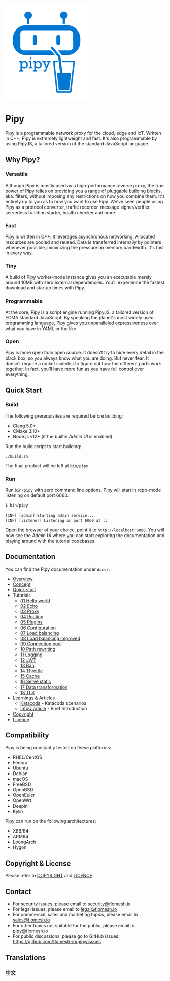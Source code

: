 ![Pipy Logo](./gui/src/images/pipy-300.png)

# Pipy

Pipy is a programmable network proxy for the cloud, edge and IoT. Written in C++, Pipy is extremely lightweight and fast. It's also programmable by using PipyJS, a tailored version of the standard JavaScript language.

## Why Pipy?

### Versatile

Although Pipy is mostly used as a high-performance reverse proxy, the true power of Pipy relies on providing you a range of pluggable building blocks, aka. filters, without imposing any restrictions on how you combine them. It's entirely up to you as to how you want to use Pipy. We've seen people using Pipy as a protocol converter, traffic recorder, message signer/verifier, serverless function starter, health checker and more.

### Fast

Pipy is written in C++. It leverages asynchronous networking. Allocated resources are pooled and reused. Data is transferred internally by pointers whenever possible, minimizing the pressure on memory bandwidth. It's fast in every way.

### Tiny

A build of Pipy worker-mode instance gives you an executable merely around 10MB with zero external dependencies. You'll experience the fastest download and startup times with Pipy.

### Programmable

At the core, Pipy is a script engine running PipyJS, a tailored version of ECMA standard JavaScript. By speaking the planet's most widely used programming language, Pipy gives you unparalleled expressiveness over what you have in YAML or the like.

### Open

Pipy is more open than open source. It doesn’t try to hide every detail in the black box, so you always know what you are doing. But never fear. It doesn’t require a rocket scientist to figure out how the different parts work together. In fact, you’ll have more fun as you have full control over everything.

## Quick Start

### Build

The following prerequisites are required before building:

* Clang 5.0+
* CMake 3.10+
* Node.js v12+ (if the builtin _Admin UI_ is enabled)

Run the build script to start building:

```
./build.sh
```

The final product will be left at `bin/pipy`.

### Run

Run `bin/pipy` with zero command line options, Pipy will start in repo-mode listening on default port 6060.

```
$ bin/pipy

[INF] [admin] Starting admin service...
[INF] [listener] Listening on port 6060 at ::
```

Open the browser of your choice, point it to `http://localhost:6060`. You will now see the _Admin UI_ where you can start exploring the documentation and playing around with the tutorial codebases.

## Documentation

You can find the Pipy documentation under `docs/`.

* [Overview](./docs/overview.mdx)
* [Concept](./docs/concepts.mdx)
* [Quick start](./docs/quick-start.mdx)
* Tutorials
    * [01 Hello world](./docs/tutorial/01-hello.mdx)
    * [02 Echo](./docs/tutorial/02-echo.mdx)
    * [03 Proxy](./docs/tutorial/03-proxy.mdx)
    * [04 Routing](./docs/tutorial/04-routing.mdx)
    * [05 Plugins](./docs/tutorial/05-plugins.mdx)
    * [06 Configuration](./docs/tutorial/06-configuration.mdx)
    * [07 Load balancing](./docs/tutorial/07-load-balancing.mdx)
    * [08 Load balancing improved](./docs/tutorial/08-load-balancing-improved.mdx)
    * [09 Connection pool](./docs/tutorial/09-connection-pool.mdx)
    * [10 Path rewriting](./docs/tutorial/10-path-rewriting.mdx)
    * [11 Logging](./docs/tutorial/11-logging.mdx)
    * [12 JWT](./docs/tutorial/12-jwt.mdx)
    * [13 Ban](./docs/tutorial/13-ban.mdx)
    * [14 Throttle](./docs/tutorial/14-throttle.mdx)
    * [15 Cache](./docs/tutorial/15-cache.mdx)
    * [16 Serve static](./docs/tutorial/16-serve-static.mdx)
    * [17 Data transformation](./docs/tutorial/17-body-transform.mdx)
    * [18 TLS](./docs/tutorial/18-tls.mdx)
* Learnings & Articles
  * [Katacoda](https://katacoda.com/flomesh-io) - Katacoda scenarios
  * [InfoQ article](https://www.infoq.com/articles/network-proxy-stream-processor-pipy/) - Brief Introduction
* [Copyright](COPYRIGHT)
* [Licence](LICENCE)

## Compatibility

Pipy is being constantly tested on these platforms:

* RHEL/CentOS
* Fedora
* Ubuntu
* Debian
* macOS
* FreeBSD
* OpenBSD
* OpenEuler
* OpenWrt
* Deepin
* Kylin

Pipy can run on the following architectures:

* X86/64
* ARM64
* LoongArch
* Hygon

## Copyright & License

Please refer to [COPYRIGHT](https://github.com/flomesh-io/pipy/blob/main/COPYRIGHT) and [LICENCE](https://github.com/flomesh-io/pipy/blob/main/LICENCE).

## Contact

* For security issues, please email to security@flomesh.io
* For legal issues, please email to legal@flomesh.io
* For commercial, sales and marketing topics, please email to sales@flomesh.io
* For other topics not suitable for the public, please email to pipy@flomesh.io
* For public discussions, please go to GitHub issues: https://github.com/flomesh-io/pipy/issues

## Translations

### [中文](./README_zh.md)
